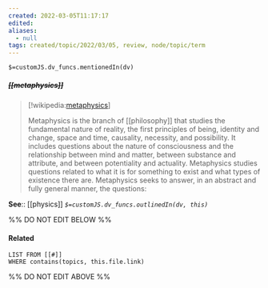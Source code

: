 ```yaml
---
created: 2022-03-05T11:17:17 
edited: 
aliases:
  - null
tags: created/topic/2022/03/05, review, node/topic/term
---
```

`$=customJS.dv_funcs.mentionedIn(dv)`

##### <s class="topic-title">[[metaphysics]]</s>

> [!wikipedia:[metaphysics](https://en.wikipedia.org/wiki/Metaphysics)]
> 
> Metaphysics is the branch of [[philosophy]] that studies the fundamental nature of reality, the first principles of being, identity and change, space and time, causality, necessity, and possibility.
> It includes questions about the nature of consciousness and the relationship between mind and matter, between substance and attribute, and between potentiality and actuality.
> Metaphysics studies questions related to what it is for something to exist and what types of existence there are. Metaphysics seeks to answer, in an abstract and fully general manner, the questions:
> 


**See**:: [[physics]]
*`$=customJS.dv_funcs.outlinedIn(dv, this)`*

%% DO NOT EDIT BELOW %%

#### Related 

```dataview
LIST FROM [[#]]
WHERE contains(topics, this.file.link)
```
%% DO NOT EDIT ABOVE %%
